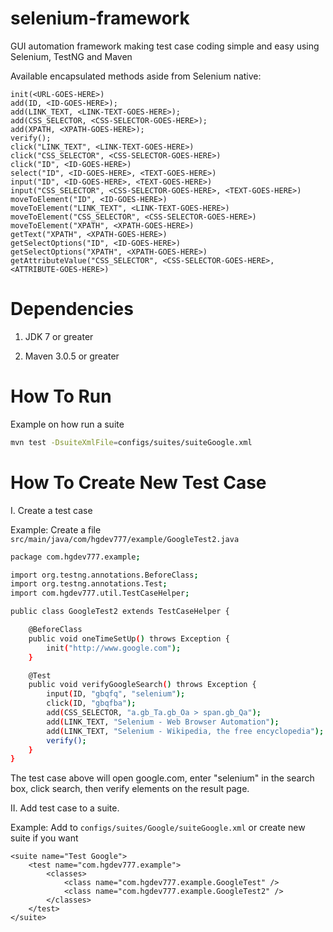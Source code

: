 selenium-framework
========================

GUI automation framework making test case coding simple and easy using Selenium, TestNG and Maven

Available encapsulated methods aside from Selenium native:

```
init(<URL-GOES-HERE>)
add(ID, <ID-GOES-HERE>);
add(LINK_TEXT, <LINK-TEXT-GOES-HERE>);
add(CSS_SELECTOR, <CSS-SELECTOR-GOES-HERE>);
add(XPATH, <XPATH-GOES-HERE>);
verify();
click("LINK_TEXT", <LINK-TEXT-GOES-HERE>)
click("CSS_SELECTOR", <CSS-SELECTOR-GOES-HERE>)
click("ID", <ID-GOES-HERE>)
select("ID", <ID-GOES-HERE>, <TEXT-GOES-HERE>)
input("ID", <ID-GOES-HERE>, <TEXT-GOES-HERE>)
input("CSS_SELECTOR", <CSS-SELECTOR-GOES-HERE>, <TEXT-GOES-HERE>)
moveToElement("ID", <ID-GOES-HERE>)
moveToElement("LINK_TEXT", <LINK-TEXT-GOES-HERE>)
moveToElement("CSS_SELECTOR", <CSS-SELECTOR-GOES-HERE>)
moveToElement("XPATH", <XPATH-GOES-HERE>)
getText("XPATH", <XPATH-GOES-HERE>)
getSelectOptions("ID", <ID-GOES-HERE>)
getSelectOptions("XPATH", <XPATH-GOES-HERE>)
getAttributeValue("CSS_SELECTOR", <CSS-SELECTOR-GOES-HERE>, <ATTRIBUTE-GOES-HERE>)
```

Dependencies
========================

1. JDK 7 or greater

2. Maven 3.0.5 or greater


How To Run
========================

Example on how run a suite
```sh
mvn test -DsuiteXmlFile=configs/suites/suiteGoogle.xml
```

How To Create New Test Case
========================

I. Create a test case

Example: Create a file `src/main/java/com/hgdev777/example/GoogleTest2.java`

```sh
package com.hgdev777.example;

import org.testng.annotations.BeforeClass;
import org.testng.annotations.Test;
import com.hgdev777.util.TestCaseHelper;

public class GoogleTest2 extends TestCaseHelper {

	@BeforeClass
	public void oneTimeSetUp() throws Exception {
		init("http://www.google.com");
	}

	@Test
	public void verifyGoogleSearch() throws Exception {
		input(ID, "gbqfq", "selenium");
		click(ID, "gbqfba");
		add(CSS_SELECTOR, "a.gb_Ta.gb_Oa > span.gb_Qa"); 
		add(LINK_TEXT, "Selenium - Web Browser Automation");
		add(LINK_TEXT, "Selenium - Wikipedia, the free encyclopedia");
		verify();
	}
}
```
The test case above will open google.com, enter "selenium" in the search box, click search, then verify elements on the result page.

II. Add test case to a suite.

Example: Add to `configs/suites/Google/suiteGoogle.xml` or create new suite if you want

```
<suite name="Test Google">
	<test name="com.hgdev777.example">
		<classes>
			<class name="com.hgdev777.example.GoogleTest" />
			<class name="com.hgdev777.example.GoogleTest2" />
		</classes>
	</test>
</suite>
```

